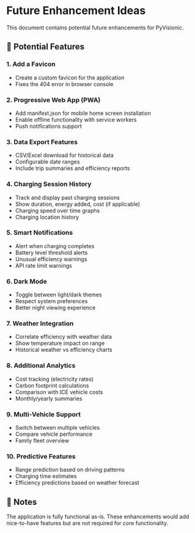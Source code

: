 # Future Enhancement Ideas

This document contains potential future enhancements for PyVisionic.

## 🎯 Potential Features

### 1. **Add a Favicon**
- Create a custom favicon for the application
- Fixes the 404 error in browser console

### 2. **Progressive Web App (PWA)**
- Add manifest.json for mobile home screen installation
- Enable offline functionality with service workers
- Push notifications support

### 3. **Data Export Features**
- CSV/Excel download for historical data
- Configurable date ranges
- Include trip summaries and efficiency reports

### 4. **Charging Session History**
- Track and display past charging sessions
- Show duration, energy added, cost (if applicable)
- Charging speed over time graphs
- Charging location history

### 5. **Smart Notifications**
- Alert when charging completes
- Battery level threshold alerts
- Unusual efficiency warnings
- API rate limit warnings

### 6. **Dark Mode**
- Toggle between light/dark themes
- Respect system preferences
- Better night viewing experience

### 7. **Weather Integration**
- Correlate efficiency with weather data
- Show temperature impact on range
- Historical weather vs efficiency charts

### 8. **Additional Analytics**
- Cost tracking (electricity rates)
- Carbon footprint calculations
- Comparison with ICE vehicle costs
- Monthly/yearly summaries

### 9. **Multi-Vehicle Support**
- Switch between multiple vehicles
- Compare vehicle performance
- Family fleet overview

### 10. **Predictive Features**
- Range prediction based on driving patterns
- Charging time estimates
- Efficiency predictions based on weather forecast

## 📝 Notes

The application is fully functional as-is. These enhancements would add nice-to-have features but are not required for core functionality.